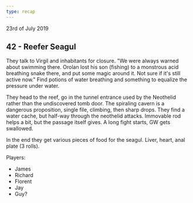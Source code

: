 ```yaml
---
type: recap
---
```


23rd of July 2019
## 42 - Reefer Seagul
They talk to Virgil and inhabitants for closure.
"We were always warned about swimming there. Orolan lost his son (fishing) to a monstrous acid breathing snake there, and put some magic around it. Not sure if it's still active now."
Find potions of water breathing and something to equalize the pressure under water.

They head to the reef, go in the tunnel entrance used by the Neothelid rather than the undiscovered tomb door.
The spiraling cavern is a dangerous proposition, single file, climbing, then sharp drops. They find a water cache, but half-way through the neothelid attacks.
Immovable rod helps a bit, but the passage itself gives. A long fight starts, GW gets swallowed.

In the end they get various pieces of food for the seagul. Liver, heart, anal plate (3 rolls).

Players:
- James
- Richard
- Florent
- Jay
- Guy?
